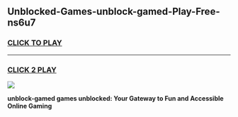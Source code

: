 
## Unblocked-Games-unblock-gamed-Play-Free-ns6u7
<h3>
<a href="https://premium76.site?title=unblock-gamed&ref=23A">CLICK TO PLAY</a></h3>
<hr>

<h3>
<a href="https://premium76.site?title=unblock-gamed&ref=23A">CLICK 2 PLAY</a>
  
</h3>

<a href="https://premium76.site?title=unblock-gamed&ref=23A"><img src="https://clearcache.store/games.png"></a>


**unblock-gamed games unblocked: Your Gateway to Fun and Accessible Online Gaming**
